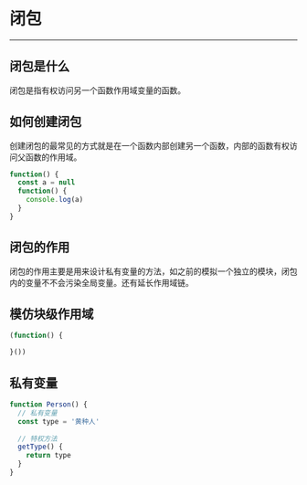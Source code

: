 # 闭包

---

## 闭包是什么

闭包是指有权访问另一个函数作用域变量的函数。

## 如何创建闭包

创建闭包的最常见的方式就是在一个函数内部创建另一个函数，内部的函数有权访问父函数的作用域。

```javascript
function() {
  const a = null
  function() {
    console.log(a)
  }
}
```

## 闭包的作用

闭包的作用主要是用来设计私有变量的方法，如之前的模拟一个独立的模块，闭包内的变量不不会污染全局变量。还有延长作用域链。

## 模仿块级作用域

```javascript
(function() {

}())
```

## 私有变量

```javascript
function Person() {
  // 私有变量
  const type = '黄种人'
  
  // 特权方法
  getType() {
    return type
  }
}
```
